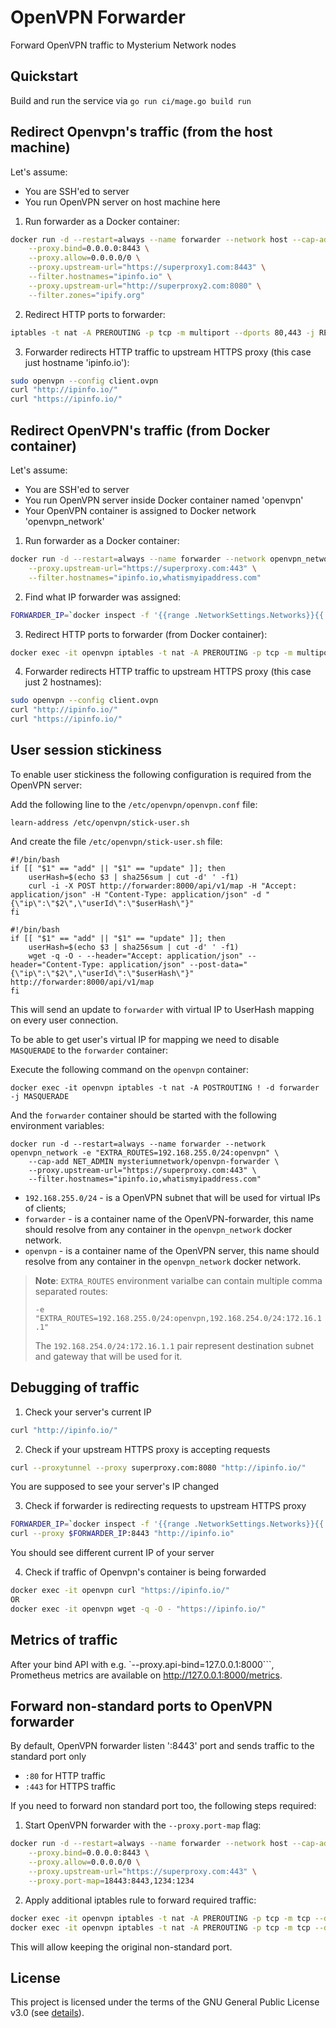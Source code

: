 # OpenVPN Forwarder
Forward OpenVPN traffic to Mysterium Network nodes

## Quickstart
Build and run the service via `go run ci/mage.go build run`

## Redirect Openvpn's traffic (from the host machine)
Let's assume:
- You are SSH'ed to server
- You run OpenVPN server on host machine here

1. Run forwarder as a Docker container:
```bash
docker run -d --restart=always --name forwarder --network host --cap-add NET_ADMIN mysteriumnetwork/openvpn-forwarder \
    --proxy.bind=0.0.0.0:8443 \
    --proxy.allow=0.0.0.0/0 \
    --proxy.upstream-url="https://superproxy1.com:8443" \
    --filter.hostnames="ipinfo.io" \
    --proxy.upstream-url="http://superproxy2.com:8080" \
    --filter.zones="ipify.org"
```

2. Redirect HTTP ports to forwarder:
```bash
iptables -t nat -A PREROUTING -p tcp -m multiport --dports 80,443 -j REDIRECT --to-ports 8443
```

3. Forwarder redirects HTTP traffic to upstream HTTPS proxy (this case just hostname 'ipinfo.io'):
```bash
sudo openvpn --config client.ovpn
curl "http://ipinfo.io/"
curl "https://ipinfo.io/"
```

## Redirect OpenVPN's traffic (from Docker container)
Let's assume:
- You are SSH'ed to server
- You run OpenVPN server inside Docker container named 'openvpn'
- Your OpenVPN container is assigned to Docker network 'openvpn_network'

1. Run forwarder as a Docker container:
```bash
docker run -d --restart=always --name forwarder --network openvpn_network --cap-add NET_ADMIN mysteriumnetwork/openvpn-forwarder \
    --proxy.upstream-url="https://superproxy.com:443" \
    --filter.hostnames="ipinfo.io,whatismyipaddress.com"
```

2. Find what IP forwarder was assigned:
```bash
FORWARDER_IP=`docker inspect -f '{{range .NetworkSettings.Networks}}{{.IPAddress}}{{end}}' forwarder`
```

3. Redirect HTTP ports to forwarder (from Docker container):
```bash
docker exec -it openvpn iptables -t nat -A PREROUTING -p tcp -m multiport --dports 80,443 -j DNAT --to-destination $FORWARDER_IP:8443
```

4. Forwarder redirects HTTP traffic to upstream HTTPS proxy (this case just 2 hostnames):
```bash
sudo openvpn --config client.ovpn
curl "http://ipinfo.io/"
curl "https://ipinfo.io/"
```

## User session stickiness

To enable user stickiness the following configuration is required from the OpenVPN server:

Add the following line to the `/etc/openvpn/openvpn.conf` file:

```
learn-address /etc/openvpn/stick-user.sh
```

And create the file `/etc/openvpn/stick-user.sh` file:

```
#!/bin/bash
if [[ "$1" == "add" || "$1" == "update" ]]; then
	userHash=$(echo $3 | sha256sum | cut -d' ' -f1)
	curl -i -X POST http://forwarder:8000/api/v1/map -H "Accept: application/json" -H "Content-Type: application/json" -d "{\"ip\":\"$2\",\"userId\":\"$userHash\"}"
fi
```

```
#!/bin/bash
if [[ "$1" == "add" || "$1" == "update" ]]; then
    userHash=$(echo $3 | sha256sum | cut -d' ' -f1)
    wget -q -O - --header="Accept: application/json" --header="Content-Type: application/json" --post-data="{\"ip\":\"$2\",\"userId\":\"$userHash\"}" http://forwarder:8000/api/v1/map
fi
```

This will send an update to `forwarder` with virtual IP to UserHash mapping on every user connection.

To be able to get user's virtual IP for mapping we need to disable `MASQUERADE` to the `forwarder` container:

Execute the following command on the `openvpn` container:
```
docker exec -it openvpn iptables -t nat -A POSTROUTING ! -d forwarder -j MASQUERADE
```

And the `forwarder` container should be started with the following environment variables:
```
docker run -d --restart=always --name forwarder --network openvpn_network -e "EXTRA_ROUTES=192.168.255.0/24:openvpn" \
    --cap-add NET_ADMIN mysteriumnetwork/openvpn-forwarder \
    --proxy.upstream-url="https://superproxy.com:443" \
    --filter.hostnames="ipinfo.io,whatismyipaddress.com"
```

* `192.168.255.0/24` - is a OpenVPN subnet that will be used for virtual IPs of clients;
* `forwarder` - is a container name of the OpenVPN-forwarder, this name should resolve from any container in the `openvpn_network` docker network.
* `openvpn` - is a container name of the OpenVPN server, this name should resolve from any container in the `openvpn_network` docker network.

> **Note**: `EXTRA_ROUTES` environment varialbe can contain multiple comma separated routes:
>
> `-e "EXTRA_ROUTES=192.168.255.0/24:openvpn,192.168.254.0/24:172.16.1.1"`
>
> The `192.168.254.0/24:172.16.1.1` pair represent destination subnet and gateway that will be used for it.

## Debugging of traffic
1. Check your server's current IP
```bash
curl "http://ipinfo.io/"
```

2. Check if your upstream HTTPS proxy is accepting requests
```bash
curl --proxytunnel --proxy superproxy.com:8080 "http://ipinfo.io/"
```
You are supposed to see your server's IP changed

3. Check if forwarder is redirecting requests to upstream HTTPS proxy
```bash
FORWARDER_IP=`docker inspect -f '{{range .NetworkSettings.Networks}}{{.IPAddress}}{{end}}' forwarder`
curl --proxy $FORWARDER_IP:8443 "http://ipinfo.io"
```
You should see different current IP of your server

4. Check if traffic of Openvpn's container is being forwarded
```bash
docker exec -it openvpn curl "https://ipinfo.io/"
OR
docker exec -it openvpn wget -q -O - "https://ipinfo.io/"
```

## Metrics of traffic
After your bind API with e.g. `--proxy.api-bind=127.0.0.1:8000```, Prometheus metrics are available on http://127.0.0.1:8000/metrics.

## Forward non-standard ports to OpenVPN forwarder
By default, OpenVPN forwarder listen ':8443' port and sends traffic to the standard port only
 - `:80` for HTTP traffic
 - `:443` for HTTPS traffic

If you need to forward non standard port too, the following steps required:

1. Start OpenVPN forwarder with the `--proxy.port-map` flag:
```bash
docker run -d --restart=always --name forwarder --network host --cap-add NET_ADMIN mysteriumnetwork/openvpn-forwarder \
    --proxy.bind=0.0.0.0:8443 \
    --proxy.allow=0.0.0.0/0 \
    --proxy.upstream-url="https://superproxy.com:443" \
    --proxy.port-map=18443:8443,1234:1234
```

2. Apply additional iptables rule to forward required traffic:
```bash
docker exec -it openvpn iptables -t nat -A PREROUTING -p tcp -m tcp --dport 8443 -j DNAT --to-destination 127.0.0.1:18443
docker exec -it openvpn iptables -t nat -A PREROUTING -p tcp -m tcp --dport 1234 -j DNAT --to-destination 127.0.0.1:1234
```

This will allow keeping the original non-standard port.

## License

This project is licensed under the terms of the GNU General Public License v3.0 (see [details](./LICENSE)).
